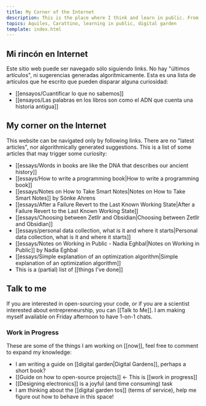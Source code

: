 ```yaml
---
title: My Corner of the Internet
description: This is the place where I think and learn in public. From science to technology and the world.
topics: Aquiles, Carattino, learning in public, digital garden
template: index.html
---
```


## Mi rincón en Internet
Este sitio web puede ser navegado sólo siguiendo links. No hay "últimos artículos", ni sugerencias generadas algorítmicamente. Esta es una lista de artículos que he escrito que pueden disparar alguna curiosidad:

- [[ensayos/Cuantificar lo que no sabemos]]
- [[ensayos/Las palabras en los libros son como el ADN que cuenta una historia antigua]]

## My corner on the Internet

This website can be navigated only by following links. There are no "latest articles", nor algorithmically generated suggestions.  This is a list of some articles that may trigger some curiosity:

- [[essays/Words in books are like the DNA that describes our ancient history]]
- [[essays/How to write a programming book|How to write a programming book]]
- [[essays/Notes on How to Take Smart Notes|Notes on How to Take Smart Notes]] by Sönke Ahrens
- [[essays/After a Failure Revert to the Last Known Working State|After a Failure Revert to the Last Known Working State]]
- [[essays/Choosing between Zetllr and Obsidian|Choosing between Zetllr and Obsidian]]
- [[essays/personal data collection, what is it and where it starts|Personal data collection, what is it and where it starts]]
- [[essays/Notes on Working in Public - Nadia Eghbal|Notes on Working in Public]] by Nadia Eghbal
- [[essays/Simple explanation of an optimization algorithm|Simple explanation of an optimization algorithm]]
- This is a (partial) list of [[things I've done]]

## Talk to me
If you are interested in open-sourcing your code, or if you are a scientist interested about entrepreneurship, you can [[Talk to Me]]. I am making myself available on Friday afternoon to have 1-on-1 chats. 

### Work in Progress
These are some of the things I am working on [[now]], feel free to comment to expand my knowledge:

- I am writing a guide on [[digital garden|Digital Gardens]], perhaps a short book?
- [[Guide on how to open-source projects]] <- This is [[work in progress]]
- [[Designing electronics]] is a joyful (and time consuming) task
- I am thinking about the [[digital garden tos]] (terms of service), help me figure out how to behave in this space!
